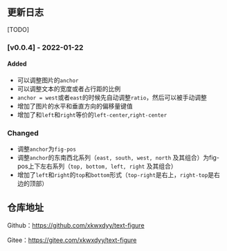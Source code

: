 ## 更新日志

[TODO]

### [v0.0.4] - 2022-01-22

#### Added

- 可以调整图片的`anchor`
- 可以调整文本的宽度或者占行距的比例
- `anchor = west`或者`east`的时候先自动调整`ratio`，然后可以被手动调整
- 增加了图片的水平和垂直方向的偏移量键值
- 增加了和`left`和`right`等价的`left-center`,`right-center`

### Changed

- 调整`anchor`为`fig-pos`
- 调整`anchor`的东南西北系列（`east, south, west, north` 及其组合）为fig-pos上下左右系列（`top, bottom, left, right` 及其组合）
- 增加了`left`和`right`的`top`和`bottom`形式（`top-right`是右上，`right-top`是右边的顶部）

## 仓库地址

Github：https://github.com/xkwxdyy/text-figure

Gitee：https://gitee.com/xkwxdyy/text-figure

